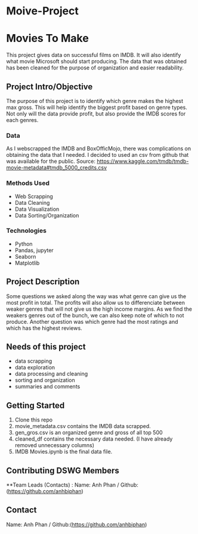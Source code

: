 # Moive-Project


# Movies To Make
This project gives data on successful films on IMDB. It will also identify what movie Microsoft should start producing. 
The data that was obtained has been cleaned for the purpose of organization and easier readability.  



## Project Intro/Objective
The purpose of this project is to identify which genre makes the highest max gross. This will help identify the biggest profit based on genre types. Not only will the data provide profit, but also provide the IMDB scores for each genres.

### Data
As I webscrapped the IMDB and BoxOfficMojo, there was complications on obtaining the data that I needed. 
I decided to used an csv from github that was available for the public.
Source: https://www.kaggle.com/tmdb/tmdb-movie-metadata#tmdb_5000_credits.csv


### Methods Used
* Web Scrapping
* Data Cleaning
* Data Visualization
* Data Sorting/Organization


### Technologies

* Python
* Pandas, jupyter
* Seaborn
* Matplotlib


## Project Description
Some questions we asked along the way was what genre can give us the most profit in total. The profits will also allow us to differenciate between weaker genres that will not give us the high income margins. As we find the weakers genres out of the bunch, we can also keep note of which to not produce. Another question was which genre had the most ratings and which has the highest reviews. 

## Needs of this project

- data scrapping
- data exploration
- data processing and cleaning
- sorting and organization
- summaries and comments


## Getting Started

1. Clone this repo 
2. movie_metadata.csv contains the IMDB data scrapped. 
3. gen_gros.csv is an organized genre and gross of all top 500 
4. cleaned_df contains the necessary data needed. (I have already removed unnecessary columns) 
5. IMDB Movies.ipynb is the final data file. 



## Contributing DSWG Members

**Team Leads (Contacts) : Name: Anh Phan / Github:(https://github.com/anhbiphan)



## Contact
Name: Anh Phan / Github:(https://github.com/anhbiphan)


